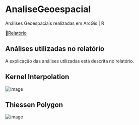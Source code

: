# AnaliseGeoespacial
Análises Geoespaciais realizadas em ArcGis | R

:book:[Relatório](https://github.com/nfreitas1990/AnaliseGeoespacial/blob/main/Arquivo_AnaliseEspaciais.pdf)

## Análises utilizadas no relatório
A explicação das análises utilizadas está descrita no relatório.
## Kernel Interpolation
![image](https://user-images.githubusercontent.com/28782509/209360579-7b360326-a3b0-4313-b585-ac6adbcd7364.png)
</br>
## Thiessen Polygon
![image](https://user-images.githubusercontent.com/28782509/209360485-6cfaba55-0fe5-4418-8422-a9c57356a684.png)

